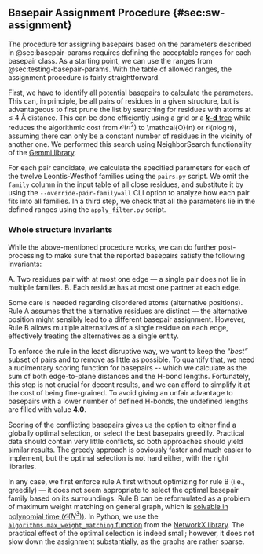 ## Basepair Assignment Procedure {#sec:sw-assignment}

The procedure for assigning basepairs based on the parameters described in @sec:basepair-params requires defining the acceptable ranges for each basepair class.
As a starting point, we can use the ranges from @sec:testing-basepair-params.
With the table of allowed ranges, the assignment procedure is fairly straightforward.

First, we have to identify all potential basepairs to calculate the parameters.
This can, in principle, be all pairs of residues in a given structure, but is advantageous to first prune the list by searching for residues with atoms at ≤ 4 Å distance.
This can be done efficiently using a grid or a [**_k_-d** tree](https://en.wikipedia.org/wiki/K-d_tree) while reduces the algorithmic cost from $\mathcal{O}(n^2)$ to \mathcal{O}(n) or $\mathcal{O}(n\log{}n)$, assuming there can only be a constant number of residues in the vicinity of another one.
We performed this search using NeighborSearch functionality of the [Gemmi library](https://doi.org/10.21105/joss.04200).

For each pair candidate, we calculate the specified parameters for each of the twelve Leontis-Westhof families using the `pairs.py` script.
We omit the `family` column in the input table of all close residues, and substitute it by using the `--override-pair-family=all` CLI option to analyze how each pair fits into all families.
In a third step, we check that all the parameters lie in the defined ranges using the `apply_filter.py` script.


### Whole structure invariants

While the above-mentioned procedure works, we can do further post-processing to make sure that the reported basepairs satisfy the following invariants:

A. Two residues pair with at most one edge — a single pair does not lie in multiple families.
B. Each residue has at most one partner at each edge.

Some care is needed regarding disordered atoms (alternative positions).
Rule A assumes that the alternative residues are distinct — the alternative position might sensibly lead to a different basepair assignment.
However, Rule B allows multiple alternatives of a single residue on each edge, effectively treating the alternatives as a single entity.

To enforce the rule in the least disruptive way, we want to keep the _“best”_ subset of pairs and to remove as little as possible.
To quantify that, we need a rudimentary scoring function for basepairs -- which we calculate as the sum of both edge-to-plane distances and the H-bond lengths.
Fortunately, this step is not crucial for decent results, and we can afford to simplify it at the cost of being fine-grained.
To avoid giving an unfair advantage to basepairs with a lower number of defined H-bonds, the undefined lengths are filled with value **4.0**.

Scoring of the conflicting basepairs gives us the option to either find a globally optimal selection, or select the best basepairs greedily.
Practical data should contain very little conflicts, so both approaches should yield similar results.
The greedy approach is obviously faster and much easier to implement, but the optimal selection is not hard either, with the right libraries.

In any case, we first enforce rule A first without optimizing for rule B (i.e., greedily) — it does not seem appropriate to select the optimal basepair family based on its surroundings.
Rule B can be reformulated as a problem of maximum weight matching on general graph, which is [solvable in polynomial time ($\mathcal{O}(N^3)$)](https://doi.org/10.1007/s12532-009-0002-8).
In Python, we use the [`algorithms.max_weight_matching` function](https://networkx.org/documentation/stable/reference/algorithms/generated/networkx.algorithms.matching.max_weight_matching.html) from the [NetworkX library](https://networkx.org).
The practical effect of the optimal selection is indeed small; however, it does not slow down the assignment substantially, as the graphs are rather sparse.

<!-- TODO: OMG, některé S páry se nevylučují. I guess ta exkluzivní hrana musí být vodíková vazba (atom), ne celý edge... to asi fixnu, ale už se mi to nechce popisovat -->

<!--
```sql
select pdbid, model, columns('(chain|nr|alt|ins)\d'), count(*), array_agg(family) from './assigned.parquet' group by all having count(*) >1

select pdbid, model, columns('(chain|nr|alt|ins)1'), family[2] as e, count(*) as c, array_agg(family), array_agg(columns('(chain|nr|alt|ins)2')) from './assigned.parquet' group by all having count(*) > 1


select pdbid, model, columns('(chain|nr|alt|ins)\d'), count(*), array_agg(family)
from './assigned.parquet'
WHERE row(pdbid, model, chain1, nr1, alt1, ins1) in (
    select row(pdbid, model, chain1, nr1, alt1, ins1)
    from './assigned.parquet'
    group by pdbid, model, chain1, nr1, alt1, ins1, family[2]
    having count(*) > 1)
group by all
having count(*) >1

```

-->
